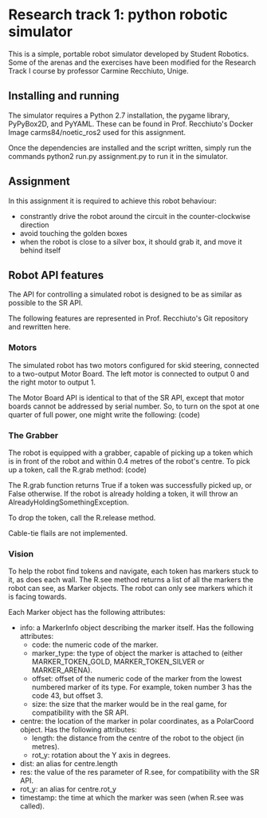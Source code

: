 # Research track 1: python robotic simulator
This is a simple, portable robot simulator developed by Student Robotics. Some of the arenas and the exercises have been modified for the Research Track I course by professor Carmine Recchiuto, Unige. 

## Installing and running
The simulator requires a Python 2.7 installation, the pygame library, PyPyBox2D, and PyYAML. These can be found in Prof. Recchiuto's Docker Image carms84/noetic_ros2 used for this assignment. 

Once the dependencies are installed and the script written, simply run the commands python2 run.py assignment.py to run it in the simulator.

## Assignment
In this assignment it is required to achieve this robot behaviour:

- constrantly drive the robot around the circuit in the counter-clockwise   direction
- avoid touching the golden boxes
- when the robot is close to a silver box, it should grab it, and move it behind itself

## Robot API features
The API for controlling a simulated robot is designed to be as similar as possible to the SR API.

The following features are represented in Prof. Recchiuto's Git repository and rewritten here. 

### Motors
The simulated robot has two motors configured for skid steering, connected to a two-output Motor Board. The left motor is connected to output 0 and the right motor to output 1.

The Motor Board API is identical to that of the SR API, except that motor boards cannot be addressed by serial number. So, to turn on the spot at one quarter of full power, one might write the following:
(code) 

### The Grabber
The robot is equipped with a grabber, capable of picking up a token which is in front of the robot and within 0.4 metres of the robot's centre. To pick up a token, call the R.grab method:
(code) 

The R.grab function returns True if a token was successfully picked up, or False otherwise. If the robot is already holding a token, it will throw an AlreadyHoldingSomethingException.

To drop the token, call the R.release method.

Cable-tie flails are not implemented.

### Vision
To help the robot find tokens and navigate, each token has markers stuck to it, as does each wall. The R.see method returns a list of all the markers the robot can see, as Marker objects. The robot can only see markers which it is facing towards.

Each Marker object has the following attributes:

- info: a MarkerInfo object describing the marker itself. Has the following attributes:
   - code: the numeric code of the marker.
   - marker_type: the type of object the marker is attached to (either MARKER_TOKEN_GOLD, MARKER_TOKEN_SILVER or MARKER_ARENA).
   - offset: offset of the numeric code of the marker from the lowest numbered marker of its type. For example, token number 3 has the code 43, but offset 3.
   - size: the size that the marker would be in the real game, for compatibility with the SR API.
- centre: the location of the marker in polar coordinates, as a PolarCoord object. Has the following attributes:
   - length: the distance from the centre of the robot to the object (in metres).
   - rot_y: rotation about the Y axis in degrees.
- dist: an alias for centre.length
- res: the value of the res parameter of R.see, for compatibility with the SR API.
- rot_y: an alias for centre.rot_y
- timestamp: the time at which the marker was seen (when R.see was called).
